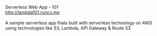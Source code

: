 Serverless Web App - 101<br />
http://lambda101.runcy.me<br />
<br/>
A sample serverless app thats built with serverless technology on AWS using technologies like S3, Lambda, API Gateway & Route 53
